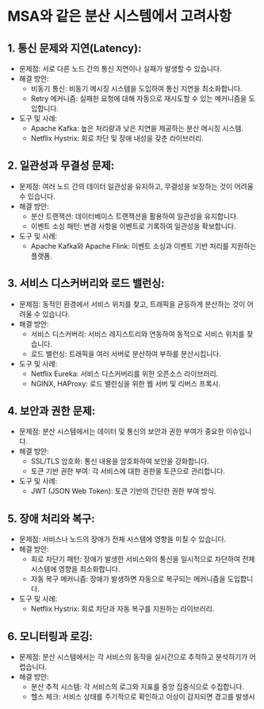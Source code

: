# MSA와 같은 분산 시스템에서 고려사항

## 1. 통신 문제와 지연(Latency):

- 문제점: 서로 다른 노드 간의 통신 지연이나 실패가 발생할 수 있습니다.
- 해결 방안:
  - 비동기 통신: 비동기 메시징 시스템을 도입하여 통신 지연을 최소화합니다.
  - Retry 메커니즘: 실패한 요청에 대해 자동으로 재시도할 수 있는 메커니즘을 도입합니다.
- 도구 및 사례:
  - Apache Kafka: 높은 처리량과 낮은 지연을 제공하는 분산 메시징 시스템.
  - Netflix Hystrix: 회로 차단 및 장애 내성을 갖춘 라이브러리.

## 2. 일관성과 무결성 문제:

- 문제점: 여러 노드 간의 데이터 일관성을 유지하고, 무결성을 보장하는 것이 어려울 수 있습니다.
- 해결 방안:
  - 분산 트랜잭션: 데이터베이스 트랜잭션을 활용하여 일관성을 유지합니다.
  - 이벤트 소싱 패턴: 변경 사항을 이벤트로 기록하여 일관성을 확보합니다.
- 도구 및 사례:
  - Apache Kafka와 Apache Flink: 이벤트 소싱과 이벤트 기반 처리를 지원하는 플랫폼.

## 3. 서비스 디스커버리와 로드 밸런싱:

- 문제점: 동적인 환경에서 서비스 위치를 찾고, 트래픽을 균등하게 분산하는 것이 어려울 수 있습니다.
- 해결 방안:
  - 서비스 디스커버리: 서비스 레지스트리와 연동하여 동적으로 서비스 위치를 찾습니다.
  - 로드 밸런싱: 트래픽을 여러 서버로 분산하여 부하를 분산시킵니다.
- 도구 및 사례:
  - Netflix Eureka: 서비스 디스커버리를 위한 오픈소스 라이브러리.
  - NGINX, HAProxy: 로드 밸런싱을 위한 웹 서버 및 리버스 프록시.

## 4. 보안과 권한 문제:

- 문제점: 분산 시스템에서는 데이터 및 통신의 보안과 권한 부여가 중요한 이슈입니다.
- 해결 방안:
  - SSL/TLS 암호화: 통신 내용을 암호화하여 보안을 강화합니다.
  - 토큰 기반 권한 부여: 각 서비스에 대한 권한을 토큰으로 관리합니다.
- 도구 및 사례:
  - JWT (JSON Web Token): 토큰 기반의 간단한 권한 부여 방식.

## 5. 장애 처리와 복구:

- 문제점: 서비스나 노드의 장애가 전체 시스템에 영향을 미칠 수 있습니다.
- 해결 방안:
  - 회로 차단기 패턴: 장애가 발생한 서비스와의 통신을 일시적으로 차단하여 전체 시스템에 영향을 최소화합니다.
  - 자동 복구 메커니즘: 장애가 발생하면 자동으로 복구되는 메커니즘을 도입합니다.
- 도구 및 사례:
  - Netflix Hystrix: 회로 차단과 자동 복구를 지원하는 라이브러리.

## 6. 모니터링과 로깅:

- 문제점: 분산 시스템에서는 각 서비스의 동작을 실시간으로 추적하고 분석하기가 어렵습니다.
- 해결 방안:
  - 분산 추적 시스템: 각 서비스의 로그와 지표를 중앙 집중식으로 수집합니다.
  - 헬스 체크: 서비스 상태를 주기적으로 확인하고 이상이 감지되면 경고를 발생시